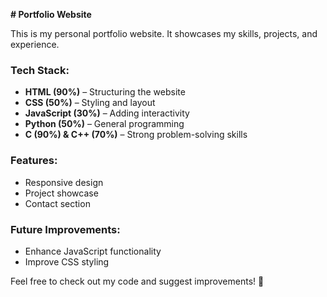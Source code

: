 **# Portfolio Website**  

This is my personal portfolio website. It showcases my skills, projects, and experience.  

### **Tech Stack:**  
- **HTML (90%)** – Structuring the website  
- **CSS (50%)** – Styling and layout  
- **JavaScript (30%)** – Adding interactivity  
- **Python (50%)** – General programming  
- **C (90%) & C++ (70%)** – Strong problem-solving skills  

### **Features:**  
- Responsive design  
- Project showcase  
- Contact section  

### **Future Improvements:**  
- Enhance JavaScript functionality  
- Improve CSS styling  

Feel free to check out my code and suggest improvements! 🚀
